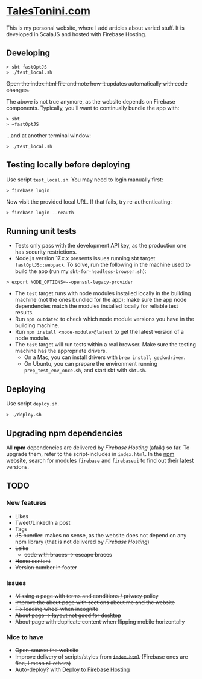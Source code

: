 # [TalesTonini.com](https://talestonini.com)
This is my personal website, where I add articles about varied stuff.
It is developed in ScalaJS and hosted with Firebase Hosting.

## Developing
```
> sbt fastOptJS
> ./test_local.sh
```
~~Open the index.html file and note how it updates automatically with code changes.~~

The above is not true anymore, as the website depends on Firebase components.
Typically, you'll want to continually bundle the app with:
```
> sbt
> ~fastOptJS
```
...and at another terminal window:
```
> ./test_local.sh
```

## Testing locally before deploying
Use script `test_local.sh`.  You may need to login manually first:
```
> firebase login
```
Now visit the provided local URL.
If that fails, try re-authenticating:
```
> firebase login --reauth
```

## Running unit tests
- Tests only pass with the development API key, as the production one has security restrictions.
- Node.js version 17.x.x presents issues running sbt target `fastOptJS::webpack`. To solve, run the following in the
machine used to build the app (run my `sbt-for-headless-browser.sh`):
```
> export NODE_OPTIONS=--openssl-legacy-provider
```
- The `test` target runs with node modules installed locally in the building machine (not the ones bundled for the app);
make sure the app node dependencies match the modules installed locally for reliable test results.
- Run `npm outdated` to check which node module versions you have in the building machine.
- Run `npm install <node-module>@latest` to get the latest version of a node module.
- The `test` target will run tests within a real browser. Make sure the testing machine has the appropriate drivers.
  - On a Mac, you can install drivers with `brew install geckodriver`.
  - On Ubuntu, you can prepare the environment running `prep_test_env_once.sh`, and start sbt with `sbt.sh`.

## Deploying
Use script `deploy.sh`.
```
> ./deploy.sh
```

## Upgrading npm dependencies
All **npm** dependencies are delivered by *Firebase Hosting* (afaik) so far. To upgrade them, refer to the
script-includes in `index.html`. In the [npm](https://www.npmjs.com/) website, search for modules `firebase` and
`firebaseui` to find out their latest versions.

## TODO

### New features
- Likes
- Tweet/LinkedIn a post
- Tags
- ~~JS bundler~~: makes no sense, as the website does not depend on any npm library (that is not delivered by *Firebase
Hosting*)
- ~~Laika~~
  - ~~code with braces -> escape braces~~
- ~~Home content~~
- ~~Version number in footer~~

### Issues
- ~~Missing a page with terms and conditions / privacy policy~~
- ~~Improve the about page with sections about me and the website~~
- ~~Fix loading wheel when incognito~~
- ~~About page -> layout not good for desktop~~
- ~~About page with duplicate content when flipping mobile horizontally~~

### Nice to have
- ~~Open-source the website~~
- ~~Improve delivery of scripts/styles from `index.html` (Firebase ones are fine, I mean all others)~~
- Auto-deploy? with [Deploy to Firebase Hosting](https://github.com/marketplace/actions/deploy-to-firebase-hosting)
